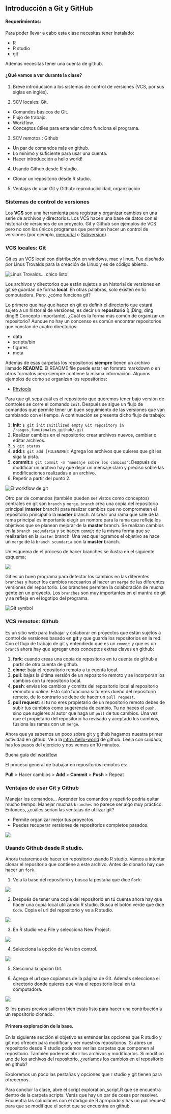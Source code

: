 ## Introducción a Git y GitHub

#### Requerimientos:

Para poder llevar a cabo esta clase necesitas tener instalado:

- R
- R studio
- git

Además necesitas tener una cuenta de github. 

#### ¿Qué vamos a ver durante la clase? 

1.  Breve introducción a los sistemas de control de versiones (VCS, por sus siglas en inglés). 

2.  SCV locales: Git.
  *   Comandos básicos de Git. 
  *   Flujo de trabajo. 
  *   Workflow. 
  *   Conceptos útiles para entender cómo funciona el programa.

3.  SCV remotos : Github
  *   Un par de comandos más en github. 
  *   Lo mínimo y suficiente para usar una cuenta.
  *   Hacer introducción a hello world!
  

4. Usando Github desde R studio.
  *   Clonar un repositorio desde R studio.

5.  Ventajas de usar Git y Github: reproducibilidad, organziación
 
### Sistemas de control de versiones

Los **VCS** son una herramienta para registrar y organizar cambios en una serie de archivos y directorios. Los VCS hacen una base de datos con el historial de versiones de un proyecto. Git y Github son ejemplos de VCS pero no son los únicos programas que permiten hacer un control de versiones (por ejemplo, [mercurial](https://www.mercurial-scm.org/about) o [Subversion](http://subversion.apache.org/)). 

### VCS locales: Git

[Git](https://gitforwindows.org/) es un VCS local con distribución en windows, mac y linux. Fue diseñado por Linus Trovalds para la creación de Linux y es de código abierto. 

![Linus Trovalds... chico listo!](../meta/linus_trovalds.png )

Los archivos y directorios que están sujetos a un historial de versiones en git se guardan de forma **local**. En otras palabras, solo existen en tú computadora. Pero, ¿cómo funciona git?

Lo primero que hay que hacer en git es definir el directorio que estará sujeto a un historial de versiones, es decir un **repositorio** (¡¡¡Ding, ding ding!!! Concepto importante). 
¿Cuál es la forma más común de organizar un repositorio?
Aunque no hay un concenso es común encontrar repositorios que constan de cuatro directorios: 

- data
- scripts/bin
- figures
- meta

Además de esas carpetas los repositorios **siempre** tienen un archivo llamado **README**. El README file puede estar en fomrato markdown o en otros formatos pero siempre contiene la misma información. 
Algunos ejemplos de como se organizan los repositorios:
- [Phytools](https://github.com/liamrevell/phytools/)

Para que git sepa cuál es el repositorio que queremos tener bajo versión de controles se corre el comando `init`. Después se sigue un flujo de comandos que permite tener un buen seguimiento de las versiones que van cambiando con el tiempo. A continuación se presenta dicho flujo de trabajo:

1. **init:** `$ git init` 
     `Initilized empty Git repository in /rasgos_funcionales_github/.git` 
2. Realizar cambios en el repositorio: crear archivos nuevos, cambiar o editar archivos.
3. `$ git status` 
4. **add:**`$ git add [FILENAME]`: Agrega los archivos que quieres que git les siga la pista.
5. **commit:**`$ git commit -m "mensaje sobre los cambios"`: Después de modificar un archivo hay que dejar un mensaje claro y preciso sobre las modificaciones realizadas a un archivo.
6. Repetir a partir del punto 2.

![El workflow de git](../meta/version_control.png)


Otro par de comandos (también pueden ser vistos como conceptos) centrales en git son `branch` y `merge`. `branch` crea una copia del repositorio principal (**master** branch) para realizar cambios que no comprometen el repositorio principal o la **master** branch. Al crear una rama que sale de la rama principal es importante elegir un nombre para la rama que refleje los objetivos que se planean mejorar de la **master** branch. Se realizan cambios en la `branch secundaria` y se hacen `commit` de la misma forma que se realizarían en la `master` branch. Una vez que logramos el objetivo se hace un `merge` de la `branch scundaria` con la **master** branch.

Un esquema de el proceso de hacer branches se ilustra en el siguiente esquema:

![](../meta/branches.png)

Git es un buen programa para detectar los cambios en las diferentes `branches` y hacer los cambios necesarios al hacer un `merge` de las diferentes versiones del repositorio. Los branches permiten la colaboración de mucha gente en un proyecto. Los `branches` son muy importantes en el mantra de git y se refleja en el logotipo del programa. 

![Git symbol](../meta/git_symbol.png)

### VCS remotos: Github

Es un sitio web para trabajar y colaborar en proyectos que están sujetos a control de versiones basado en **git** y que guarda los repositorios en la red.
Con el flujo de trabajo de git y entendiedo que es un `commit` y que es un `branch` ahora hay que agregar unos conceptos extras claves en github:

1. **fork**: cuando creas una copia de repositorio en tu cuenta de github a partir de otra cuenta de github.  
2. **clone**: baja el repositorio remoto a tu cuenta local.
3. **pull**: bajas la última versión de un repositorio remoto y se incorporan los cambios con tu repositorio local. 
4. **push**: envias los cambios y comitts del repositorio local al repositorio reomoto u _online_. Esto solo funciona si tu eres dueño del repositorio remoto, de lo contrario se debe de hacer un `pull request`.
5. **pull request**: si tu no eres propietario de un repositorio remoto debes de subir tus cambios como sugerencia de cambio. Tu no haces el `push`, sino que sugieres al autor que haga un `pull` de tus cambios. Una vez que el propietario del repositorio ha revisado y aceptado los cambios, fusiona las ramas con un `merge`.

Ahora que ya sabemos un poco sobre git y github hagamos nuestra primer actividad en github. Ve a la [intro: hello-world](https://guides.github.com/activities/hello-world/) de github. Leela con cuidado, has los pasos del ejercicio y nos vemos en 10 minutos.

Buena guía del [workflow](https://guides.github.com/introduction/flow/)

El proceso general de trabajar en repositorios remotos es:

**Pull** > Hacer cambios > **Add** > **Commit** > **Push** > Repeat

### Ventajas de usar Git y Github

Manejar los comandos... Aprender los comandos y repetirlo podría quitar mucho tiempo. Manejar muchas `branches` no parece ser algo muy práctico. Entonces, ¿cuáles serían las ventajas de utilizar git?

- Permite organizar mejor tus proyectos.
- Puedes recuperar versiones de repositorios completos pasados.

![](../meta/meme_github.png)



### Usando Github desde R studio.

Ahora trataremos de hacer un repositorio usando R studio. Vamos a intentar clonar el repositorio que contiene a este archivo. Antes de clonarlo hay que hacer un `fork`. 

1. Ve a la base del repositorio y busca la pestaña que dice `Fork`:

![](../meta/fork.png)

2. Después de tener una copia del repositorio en tú cuenta ahora hay que hacer una copia local utilizando R studio. Busca el botón verde que dice `Code`. Copia el url del repositorio y ve a R studio.

![](../meta/clone.png)

3. En R studio ve a File y selecciona New Project. 

![](../meta/new_project.png)

4. Selecciona la opción de Version control.

![](../meta/git_project.png)

5. Slecciona la opción Git.

6. Agrega el url que copiamos de la página de Git. Además selecciona el directorio donde quieres que viva el repositorio local en tu computadora. 

![](../meta/gitproject_rstudio.png)

Si los pasos previos salieron bien estás listo para hacer una contribución a un repositorio clonado. 

#### Primera exploración de la base.
En la siguiente sección el objetivo es entender las opciones que R studio y git nos ofrecen para modificar y ver nuestros repositorios.
Si abres un repositorio desde R studio podemos ver las carpetas que componen al repositorio. También podemos abrir los archivos y modificarlos. Si modifico uno de los archivos del repositorio, ¿veríamos los cambios en el repositorio en github?

Exploremos un poco las pestañas y opciones que r studio y git tienen para ofrecernos.

Para concluir la clase, abre el script exploration_script.R que se encuentra dentro de la carpeta scripts.
Verás que hay un par de cosas por resolver. Encuentra las soluciones con el código de R apropiado y has un pull request para que se modifique el script que se encuentra en github.



